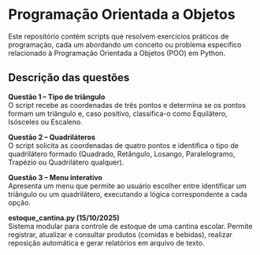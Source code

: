 # Programação Orientada a Objetos

Este repositório contém scripts que resolvem exercícios práticos de programação, cada um abordando um conceito ou problema específico relacionado à Programação Orientada a Objetos (POO) em Python.

## Descrição das questões

**Questão 1 – Tipo de triângulo**  
O script recebe as coordenadas de três pontos e determina se os pontos formam um triângulo e, caso positivo, classifica-o como Equilátero, Isósceles ou Escaleno.

**Questão 2 – Quadriláteros**  
O script solicita as coordenadas de quatro pontos e identifica o tipo de quadrilátero formado (Quadrado, Retângulo, Losango, Paralelogramo, Trapézio ou Quadrilátero qualquer).

**Questão 3 – Menu interativo**  
Apresenta um menu que permite ao usuário escolher entre identificar um triângulo ou um quadrilátero, executando a lógica correspondente a cada opção.

**estoque_cantina.py (15/10/2025)**  
Sistema modular para controle de estoque de uma cantina escolar. Permite registrar, atualizar e consultar produtos (comidas e bebidas), realizar reposição automática e gerar relatórios em arquivo de texto.
